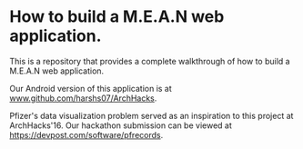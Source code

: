 How to build a M.E.A.N web application.
==========================================
This is a repository that provides a complete walkthrough of how to build a
M.E.A.N web application.


Our Android version of this application is at www.github.com/harshs07/ArchHacks.

Pfizer's data visualization problem served as an inspiration to this project at ArchHacks'16. Our hackathon submission can be viewed at https://devpost.com/software/pfrecords.
